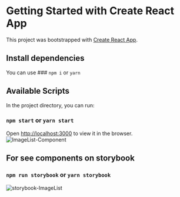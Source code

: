 # Getting Started with Create React App

This project was bootstrapped with [Create React App](https://github.com/facebook/create-react-app).
## Install dependencies
You can use ### `npm i` or `yarn`

## Available Scripts

In the project directory, you can run:

### `npm start` or `yarn start`

Open [http://localhost:3000](http://localhost:3000) to view it in the browser.
![ImageList-Component](https://github.com/LeoReyesDev/storybook-app/assets/19556132/7102a9db-fa95-45ed-9f2d-8fa7888e4ba2)

## For see components on storybook
### `npm run storybook` or `yarn storybook`
![storybook-ImageList](https://github.com/LeoReyesDev/storybook-app/assets/19556132/c3f7eb81-c492-410c-93e9-f451ab39946e)



